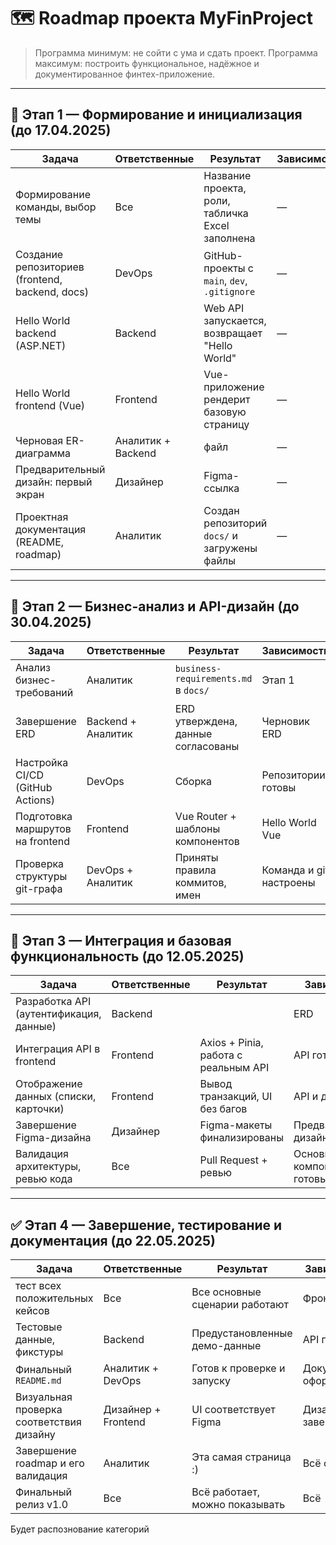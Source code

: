 # 🗺️ Roadmap проекта MyFinProject

> Программа минимум: не сойти с ума и сдать проект. Программа максимум: построить функциональное, надёжное и документированное финтех-приложение.

---

## 🔰 Этап 1 — Формирование и инициализация (до 17.04.2025)

| Задача | Ответственные | Результат | Зависимости |
|-------|----------------|-----------|-------------|
| Формирование команды, выбор темы | Все | Название проекта, роли, табличка Excel заполнена | — |
| Создание репозиториев (frontend, backend, docs) | DevOps | GitHub-проекты с `main`, `dev`, `.gitignore`| — |
| Hello World backend (ASP.NET) | Backend | Web API запускается, возвращает "Hello World" | — |
| Hello World frontend (Vue) | Frontend | Vue-приложение рендерит базовую страницу | — |
| Черновая ER-диаграмма | Аналитик + Backend | файл | — |
| Предварительный дизайн: первый экран | Дизайнер | Figma-ссылка | — |
| Проектная документация (README, roadmap) | Аналитик | Создан репозиторий `docs/` и загружены файлы | — |

---

## 📍 Этап 2 — Бизнес-анализ и API-дизайн (до 30.04.2025)

| Задача | Ответственные | Результат | Зависимости |
|--------|----------------|-----------|-------------|
| Анализ бизнес-требований | Аналитик | `business-requirements.md` в `docs/` | Этап 1 |
| Завершение ERD | Backend + Аналитик | ERD утверждена, данные согласованы | Черновик ERD |
| Настройка CI/CD (GitHub Actions) | DevOps | Сборка | Репозитории готовы |
| Подготовка маршрутов на frontend | Frontend | Vue Router + шаблоны компонентов | Hello World Vue |
| Проверка структуры git-графа | DevOps + Аналитик | Приняты правила коммитов, имен | Команда и git настроены |

---

## 🔨 Этап 3 — Интеграция и базовая функциональность (до 12.05.2025)

| Задача | Ответственные | Результат | Зависимости |
|--------|----------------|-----------|-------------|
| Разработка API (аутентификация, данные) | Backend |  | ERD |
| Интеграция API в frontend | Frontend | Axios + Pinia, работа с реальным API | API готов |
| Отображение данных (списки, карточки) | Frontend | Вывод транзакций, UI без багов | API и данные |
| Завершение Figma-дизайна | Дизайнер | Figma-макеты финализированы | Предварительный дизайн |
| Валидация архитектуры, ревью кода | Все | Pull Request + ревью | Основные компоненты готовы |

---

## ✅ Этап 4 — Завершение, тестирование и документация (до 22.05.2025)

| Задача | Ответственные | Результат | Зависимости |
|--------|----------------|-----------|-------------|
| тест всех положительных кейсов | Все | Все основные сценарии работают | Фронт + бэк |
| Тестовые данные, фикстуры | Backend | Предустановленные демо-данные | API готов |
| Финальный `README.md` | Аналитик + DevOps | Готов к проверке и запуску | Документация оформлена |
| Визуальная проверка соответствия дизайну | Дизайнер + Frontend | UI соответствует Figma | Дизайн завершён |
| Завершение roadmap и его валидация | Аналитик | Эта самая страница :) | Всё остальное |
| Финальный релиз v1.0 | Все | Всё работает, можно показывать | Всё |



Будет распознование категорий
